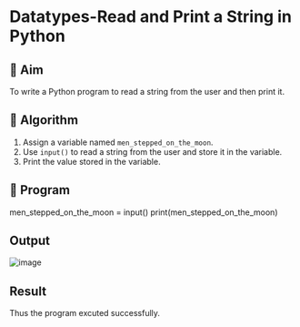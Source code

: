 # Datatypes-Read and Print a String in Python

## 🎯 Aim
To write a Python program to read a string from the user and then print it.

## 🧠 Algorithm
1. Assign a variable named `men_stepped_on_the_moon`.
2. Use `input()` to read a string from the user and store it in the variable.
3. Print the value stored in the variable.

## 🧾 Program
men_stepped_on_the_moon = input()
print(men_stepped_on_the_moon)

## Output
![image](https://github.com/user-attachments/assets/6719dc06-0994-4edd-b07d-889e6bc0f796)

## Result
Thus the program excuted successfully.
